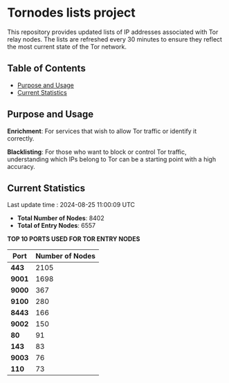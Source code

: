 # Tornodes lists project

This repository provides updated lists of IP addresses associated with Tor relay nodes. The lists are refreshed every 30 minutes to ensure they reflect the most current state of the Tor network.

## Table of Contents

- [Purpose and Usage](#purpose-and-usage)
- [Current Statistics](#current-statistics)


## Purpose and Usage

**Enrichment**: For services that wish to allow Tor traffic or identify it correctly.

**Blacklisting**: For those who want to block or control Tor traffic, understanding which IPs belong to Tor can be a starting point with a high accuracy.

## Current Statistics

Last update time : 2024-08-25 11:00:09 UTC

- **Total Number of Nodes**: 8402
- **Total of Entry Nodes**: 6557

**TOP 10 PORTS USED FOR TOR ENTRY NODES**

| **Port** | **Number of Nodes** |
|------|-----------------|
| **443**   | 2105  |
| **9001**   | 1698  |
| **9000**   | 367  |
| **9100**   | 280  |
| **8443**   | 166  |
| **9002**   | 150  |
| **80**   | 91  |
| **143**   | 83  |
| **9003**   | 76  |
| **110**   | 73  |

